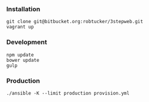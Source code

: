 ### Installation

```
git clone git@bitbucket.org:robtucker/3stepweb.git
vagrant up
```


### Development

```
npm update
bower update
gulp
```

### Production

```
./ansible -K --limit production provision.yml
```
